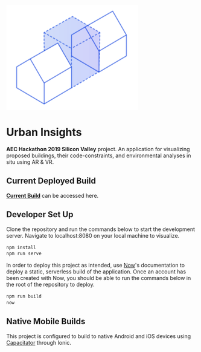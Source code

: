 ![Logo](/src/assets/logo.png)

# Urban Insights

**AEC Hackathon 2019 Silicon Valley** project.
An application for visualizing proposed buildings, their code-constraints, and environmental analyses in situ using AR & VR.

## Current Deployed Build

[**Current Build**](https://urban-insights-bwmcnfhit.now.sh) can be accessed here.

## Developer Set Up

Clone the repository and run the commands below to start the development server. Navigate to localhost:8080 on your local machine to visualize.

``` cmd
npm install
npm run serve
```

In order to deploy this project as intended, use [Now](https://zeit.co/dashboard)'s documentation to deploy a static, serverless build of the application. Once an account has been created with Now, you should be able to run the commands below in the root of the repository to deploy.

``` cmd
npm run build
now
```

## Native Mobile Builds

This project is configured to build to native Android and iOS devices using [Capacitator](https://capacitor.ionicframework.com/docs/getting-started/with-ionic) through Ionic.

<!-- ## App Screenshots -->

<!-- **Welcome Page**
![Main](/screenshots/2.png)

**3D Viewer Page**
![3D](/screenshots/4.png)

**Social Feed Page** (Placeholder)
![Feed](/screenshots/1.png) -->